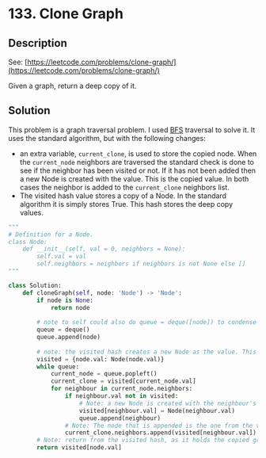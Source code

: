 # 133. Clone Graph

## Description

See: [https://leetcode.com/problems/clone-graph/](https://leetcode.com/problems/clone-graph/)

Given a graph, return a deep copy of it.

## Solution

This problem is a graph traversal problem. I used [BFS](../../algorithms/breadth-first-search-bfs.md#traversal) traversal to solve it. It uses the standard algorithm, but with the following changes:

* an extra variable, `current_clone`, is used to store the copied node.  When the `current_node` neighbors are traversed the standard check is done to see if the neighbor has been visited or not. If it has not been added then a new Node is created with the value. This is the copied value. In both cases the neighbor is added to the `current_clone` neighbors list.
* The visited hash value stores a copy of a Node. In the standard algorithm it is simply stores True. This hash stores the deep copy values.

```python
"""
# Definition for a Node.
class Node:
    def __init__(self, val = 0, neighbors = None):
        self.val = val
        self.neighbors = neighbors if neighbors is not None else []
"""

class Solution:
    def cloneGraph(self, node: 'Node') -> 'Node':
        if node is None:
            return node
        
        # note to self could also do queue = deque([node]) to condense the following two lines
        queue = deque()
        queue.append(node)
        
        # note: the visited hash creates a new Node as the value. This is the copy the question is asking for
        visited = {node.val: Node(node.val)}       
        while queue:
            current_node = queue.popleft()
            current_clone = visited[current_node.val]
            for neighbour in current_node.neighbors:
                if neighbour.val not in visited:
                    # Note: a new Node is created with the neighbour's val. This is the copy mechanism
                    visited[neighbour.val] = Node(neighbour.val)
                    queue.append(neighbour)
                # Note: The node that is appended is the one from the visited hash. This is the copy value
                current_clone.neighbors.append(visited[neighbour.val])
        # Note: return from the visited hash, as it holds the copied graph
        return visited[node.val]    
```
